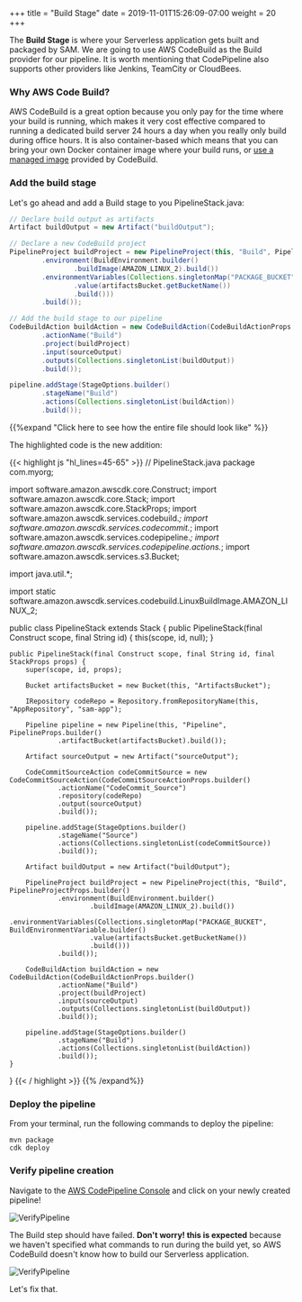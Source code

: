+++
title = "Build Stage"
date = 2019-11-01T15:26:09-07:00
weight = 20
+++

The **Build Stage** is where your Serverless application gets built and packaged by SAM. We are going to use AWS CodeBuild as the Build provider for our pipeline. It is worth mentioning that CodePipeline also supports other providers like Jenkins, TeamCity or CloudBees. 

### Why AWS Code Build?

AWS CodeBuild is a great option because you only pay for the time where your build is running, which makes it very cost effective compared to running a dedicated build server 24 hours a day when you really only build during office hours. It is also container-based which means that you can bring your own Docker container image where your build runs, or [use a managed image](https://docs.aws.amazon.com/codebuild/latest/userguide/build-env-ref-available.html) provided by CodeBuild.  

### Add the build stage

Let's go ahead and add a Build stage to you PipelineStack.java:

```java
// Declare build output as artifacts
Artifact buildOutput = new Artifact("buildOutput");

// Declare a new CodeBuild project
PipelineProject buildProject = new PipelineProject(this, "Build", PipelineProjectProps.builder()
        .environment(BuildEnvironment.builder()
                .buildImage(AMAZON_LINUX_2).build())
        .environmentVariables(Collections.singletonMap("PACKAGE_BUCKET", BuildEnvironmentVariable.builder()
                .value(artifactsBucket.getBucketName())
                .build()))
        .build());

// Add the build stage to our pipeline
CodeBuildAction buildAction = new CodeBuildAction(CodeBuildActionProps.builder()
        .actionName("Build")
        .project(buildProject)
        .input(sourceOutput)
        .outputs(Collections.singletonList(buildOutput))
        .build());

pipeline.addStage(StageOptions.builder()
        .stageName("Build")
        .actions(Collections.singletonList(buildAction))
        .build());
```

{{%expand "Click here to see how the entire file should look like" %}}

The highlighted code is the new addition: 

{{< highlight js "hl_lines=45-65" >}}
// PipelineStack.java
package com.myorg;

import software.amazon.awscdk.core.Construct;
import software.amazon.awscdk.core.Stack;
import software.amazon.awscdk.core.StackProps;
import software.amazon.awscdk.services.codebuild.*;
import software.amazon.awscdk.services.codecommit.*;
import software.amazon.awscdk.services.codepipeline.*;
import software.amazon.awscdk.services.codepipeline.actions.*;
import software.amazon.awscdk.services.s3.Bucket;

import java.util.*;

import static software.amazon.awscdk.services.codebuild.LinuxBuildImage.AMAZON_LINUX_2;

public class PipelineStack extends Stack {
    public PipelineStack(final Construct scope, final String id) {
        this(scope, id, null);
    }

    public PipelineStack(final Construct scope, final String id, final StackProps props) {
        super(scope, id, props);

        Bucket artifactsBucket = new Bucket(this, "ArtifactsBucket");
        
        IRepository codeRepo = Repository.fromRepositoryName(this, "AppRepository", "sam-app");
    
        Pipeline pipeline = new Pipeline(this, "Pipeline", PipelineProps.builder()
                .artifactBucket(artifactsBucket).build());
    
        Artifact sourceOutput = new Artifact("sourceOutput");
    
        CodeCommitSourceAction codeCommitSource = new CodeCommitSourceAction(CodeCommitSourceActionProps.builder()
                .actionName("CodeCommit_Source")
                .repository(codeRepo)
                .output(sourceOutput)
                .build());
    
        pipeline.addStage(StageOptions.builder()
                .stageName("Source")
                .actions(Collections.singletonList(codeCommitSource))
                .build());
                
        Artifact buildOutput = new Artifact("buildOutput");

        PipelineProject buildProject = new PipelineProject(this, "Build", PipelineProjectProps.builder()
                .environment(BuildEnvironment.builder()
                        .buildImage(AMAZON_LINUX_2).build())
                .environmentVariables(Collections.singletonMap("PACKAGE_BUCKET", BuildEnvironmentVariable.builder()
                        .value(artifactsBucket.getBucketName())
                        .build()))
                .build());

        CodeBuildAction buildAction = new CodeBuildAction(CodeBuildActionProps.builder()
                .actionName("Build")
                .project(buildProject)
                .input(sourceOutput)
                .outputs(Collections.singletonList(buildOutput))
                .build());

        pipeline.addStage(StageOptions.builder()
                .stageName("Build")
                .actions(Collections.singletonList(buildAction))
                .build());
    }
}
{{< / highlight >}}
{{% /expand%}}

### Deploy the pipeline

From your terminal, run the following commands to deploy the pipeline:

```
mvn package
cdk deploy
```

### Verify pipeline creation

Navigate to the [AWS CodePipeline Console](https://console.aws.amazon.com/codesuite/codepipeline/home) and click on your newly created pipeline! 

![VerifyPipeline](/images/java/chapter4/build/pipeline-deployed.png)

The Build step should have failed. **Don't worry! this is expected** because we haven't specified what commands to run during the build yet, so AWS CodeBuild doesn't know how to build our Serverless application.

![VerifyPipeline](/images/java/chapter4/build/build-failed.png)

Let's fix that.